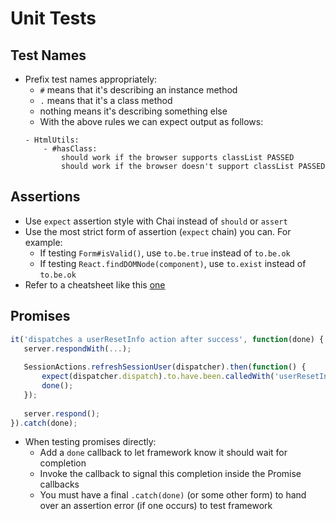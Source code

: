 # Unit Tests

## Test Names
* Prefix test names appropriately:
  * ```#``` means that it's describing an instance method
  * ```.``` means that it's a class method
  * nothing means it's describing something else
  * With the above rules we can expect output as follows:
  ```
  - HtmlUtils:
      - #hasClass:
          should work if the browser supports classList PASSED
          should work if the browser doesn't support classList PASSED
  ```

## Assertions
* Use ```expect``` assertion style with Chai instead of ```should``` or ```assert```
* Use the most strict form of assertion (```expect``` chain) you can. For example:
  * If testing ```Form#isValid()```, use ```to.be.true``` instead of ```to.be.ok```
  * If testing ```React.findDOMNode(component)```, use ```to.exist``` instead of ```to.be.ok```
* Refer to a cheatsheet like this [one](http://ricostacruz.com/cheatsheets/chai.html)

## Promises
```javascript
it('dispatches a userResetInfo action after success', function(done) {
   server.respondWith(...);
   
   SessionActions.refreshSessionUser(dispatcher).then(function() {
       expect(dispatcher.dispatch).to.have.been.calledWith('userResetInfo', response);
       done();
   });
   
   server.respond();
}).catch(done);
```
* When testing promises directly:
  * Add a ```done``` callback to let framework know it should wait for completion
  * Invoke the callback to signal this completion inside the Promise callbacks
  * You must have a final ```.catch(done)``` (or some other form) to hand over an assertion error (if one occurs) to test framework
